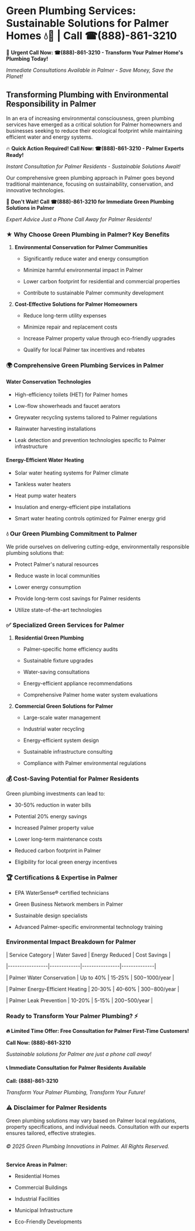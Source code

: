 # Green Plumbing Services: Sustainable Solutions for Palmer Homes 💧🌿 | Call ☎(888)-861-3210

🚨 **Urgent Call Now: ☎(888)-861-3210 - Transform Your Palmer Home's Plumbing Today!**
*Immediate Consultations Available in Palmer - Save Money, Save the Planet!*

## Transforming Plumbing with Environmental Responsibility in Palmer

In an era of increasing environmental consciousness, green plumbing services have emerged as a critical solution for Palmer homeowners and businesses seeking to reduce their ecological footprint while maintaining efficient water and energy systems. 

🔥 **Quick Action Required! Call Now: ☎(888)-861-3210 - Palmer Experts Ready!**
*Instant Consultation for Palmer Residents - Sustainable Solutions Await!*

Our comprehensive green plumbing approach in Palmer goes beyond traditional maintenance, focusing on sustainability, conservation, and innovative technologies.

🚨 **Don't Wait! Call ☎(888)-861-3210 for Immediate Green Plumbing Solutions in Palmer**
*Expert Advice Just a Phone Call Away for Palmer Residents!*

### ★ Why Choose Green Plumbing in Palmer? Key Benefits

1. **Environmental Conservation for Palmer Communities** 
   - Significantly reduce water and energy consumption
   - Minimize harmful environmental impact in Palmer
   - Lower carbon footprint for residential and commercial properties
   - Contribute to sustainable Palmer community development

2. **Cost-Effective Solutions for Palmer Homeowners** 
   - Reduce long-term utility expenses
   - Minimize repair and replacement costs
   - Increase Palmer property value through eco-friendly upgrades
   - Qualify for local Palmer tax incentives and rebates

### 🌍 Comprehensive Green Plumbing Services in Palmer

#### Water Conservation Technologies
- High-efficiency toilets (HET) for Palmer homes
- Low-flow showerheads and faucet aerators
- Greywater recycling systems tailored to Palmer regulations
- Rainwater harvesting installations
- Leak detection and prevention technologies specific to Palmer infrastructure

#### Energy-Efficient Water Heating
- Solar water heating systems for Palmer climate
- Tankless water heaters
- Heat pump water heaters
- Insulation and energy-efficient pipe installations
- Smart water heating controls optimized for Palmer energy grid

### 💧 Our Green Plumbing Commitment to Palmer

We pride ourselves on delivering cutting-edge, environmentally responsible plumbing solutions that:
- Protect Palmer's natural resources
- Reduce waste in local communities
- Lower energy consumption
- Provide long-term cost savings for Palmer residents
- Utilize state-of-the-art technologies

### ✅ Specialized Green Services for Palmer

1. **Residential Green Plumbing**
   - Palmer-specific home efficiency audits
   - Sustainable fixture upgrades
   - Water-saving consultations
   - Energy-efficient appliance recommendations
   - Comprehensive Palmer home water system evaluations

2. **Commercial Green Solutions for Palmer**
   - Large-scale water management
   - Industrial water recycling
   - Energy-efficient system design
   - Sustainable infrastructure consulting
   - Compliance with Palmer environmental regulations

### 💰 Cost-Saving Potential for Palmer Residents

Green plumbing investments can lead to:
- 30-50% reduction in water bills
- Potential 20% energy savings
- Increased Palmer property value
- Lower long-term maintenance costs
- Reduced carbon footprint in Palmer
- Eligibility for local green energy incentives

### 🏆 Certifications & Expertise in Palmer

- EPA WaterSense® certified technicians
- Green Business Network members in Palmer
- Sustainable design specialists
- Advanced Palmer-specific environmental technology training

### Environmental Impact Breakdown for Palmer

| Service Category | Water Saved | Energy Reduced | Cost Savings |
|-----------------|-------------|----------------|--------------|
| Palmer Water Conservation | Up to 40% | 15-25% | $500-$1000/year |
| Palmer Energy-Efficient Heating | 20-30% | 40-60% | $300-$800/year |
| Palmer Leak Prevention | 10-20% | 5-15% | $200-$500/year |

### Ready to Transform Your Palmer Plumbing? ⚡

**🔥 Limited Time Offer: Free Consultation for Palmer First-Time Customers!**

**Call Now: (888)-861-3210**
*Sustainable solutions for Palmer are just a phone call away!*

#### 📞 Immediate Consultation for Palmer Residents Available

**Call: (888)-861-3210**
*Transform Your Palmer Plumbing, Transform Your Future!*

### ⚠️ Disclaimer for Palmer Residents

Green plumbing solutions may vary based on Palmer local regulations, property specifications, and individual needs. Consultation with our experts ensures tailored, effective strategies.

###### © 2025 Green Plumbing Innovations in Palmer. All Rights Reserved.

**Service Areas in Palmer:** 
- Residential Homes
- Commercial Buildings
- Industrial Facilities
- Municipal Infrastructure
- Eco-Friendly Developments